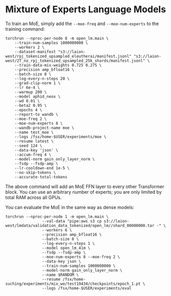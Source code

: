 # Mixture of Experts Language Models

To train an MoE, simply add the `--moe-freq` and `--moe-num-experts` to the training command:

```
torchrun --nproc-per-node 8 -m open_lm.main \
    --train-num-samples 1000000000 \
    --workers 2 \
    --dataset-manifest "s3://laion-west/rpj_tokenized_upsampled_eleutherai/manifest.jsonl" "s3://laion-west/2T_no_rpj_tokenized_upsampled_25k_shards/manifest.jsonl" \
    --train-data-mix-weights 0.725 0.275 \
    --precision amp_bfloat16 \
    --batch-size 8 \
    --log-every-n-steps 20 \
    --grad-clip-norm 1 \
    --lr 6e-4 \
    --warmup 200 \
    --model aphid_neox \
    --wd 0.01 \
    --beta2 0.95 \
    --epochs 4 \
    --report-to wandb \
    --moe-freq 2 \
    --moe-num-experts 8 \
    --wandb-project-name moe \
    --name test_moe \
    --logs /fsx/home-$USER/experiments/moe \
    --resume latest \
    --seed 124 \
    --data-key 'json' \
    --accum-freq 4 \
    --model-norm gain_only_layer_norm \
    --fsdp --fsdp-amp \
    --lr-cooldown-end 1e-5 \
    --no-skip-tokens \
    --accurate-total-tokens
```

The above command will add an MoE FFN layer to every other Transformer block. You can use an arbitrary number of experts; you are only limited by total RAM across all GPUs.

You can evaluate the MoE in the same way as dense models:

```
torchrun --nproc-per-node 1 -m open_lm.main \
                --val-data "pipe:aws s3 cp s3://laion-west/lmdata/validation_data_tokenized/open_lm//shard_00000000.tar -" \
                --workers 6 \
                --precision amp_bfloat16 \
                --batch-size 8 \
                --log-every-n-steps 1 \
                --model open_lm_41m \
                --fsdp --fsdp-amp \
                --moe-num-experts 8 --moe-freq 2 \
                --data-key json \
                --train-num-samples 1000000000 \
                --model-norm gain_only_layer_norm \
                --name $RANDOM \
                --resume /fsx/home-suching/experiments/mix_wo/test19434/checkpoints/epoch_1.pt \
                --logs /fsx/home-$USER/experiments/eval
```
